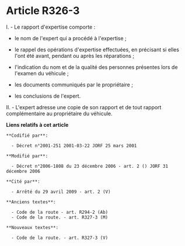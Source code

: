 # Article R326-3

I. - Le rapport d'expertise comporte :

- le nom de l'expert qui a procédé à l'expertise ;

- le rappel des opérations d'expertise effectuées, en précisant si elles l'ont été avant, pendant ou après les réparations ;

- l'indication du nom et de la qualité des personnes présentes lors de l'examen du véhicule ;

- les documents communiqués par le propriétaire ;

- les conclusions de l'expert.

II. - L'expert adresse une copie de son rapport et de tout rapport complémentaire au propriétaire du véhicule.

**Liens relatifs à cet article**

	**Codifié par**:

	  - Décret n°2001-251 2001-03-22 JORF 25 mars 2001

	**Modifié par**:

	  - Décret n°2006-1808 du 23 décembre 2006 - art. 2 () JORF 31 décembre 2006

	**Cité par**:

	  - Arrêté du 29 avril 2009 - art. 2 (V)

	**Anciens textes**:

	  - Code de la route - art. R294-2 (Ab)
	  - Code de la route. - art. R327-3 (M)

	**Nouveaux textes**:

	  - Code de la route. - art. R327-3 (V)

